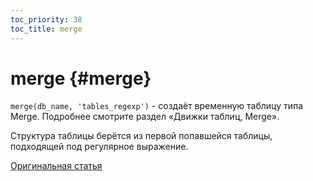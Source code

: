 ```yaml
---
toc_priority: 38
toc_title: merge
---
```


# merge {#merge}

`merge(db_name, 'tables_regexp')` - создаёт временную таблицу типа Merge. Подробнее смотрите раздел «Движки таблиц, Merge».

Структура таблицы берётся из первой попавшейся таблицы, подходящей под регулярное выражение.

[Оригинальная статья](https://clickhouse.tech/docs/ru/query_language/table_functions/merge/) <!--hide-->
